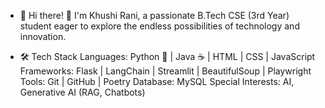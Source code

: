 - 👋 Hi there! 👋 I'm Khushi Rani, a passionate B.Tech CSE (3rd Year) student eager to explore the endless possibilities of technology and innovation.

- 🛠️ Tech Stack
    Languages: Python 🐍 | Java ☕ | HTML | CSS | JavaScript
    Frameworks: Flask | LangChain | Streamlit | BeautifulSoup | Playwright
    Tools: Git | GitHub | Poetry 
    Database: MySQL 
    Special Interests: AI, Generative AI (RAG, Chatbots)


<!---
devkhushii/devkhushii is a ✨ special ✨ repository because its `README.md` (this file) appears on your GitHub profile.
You can click the Preview link to take a look at your changes.
--->
